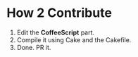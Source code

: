 # How 2 Contribute

1. Edit the **CoffeeScript** part.
2. Compile it using Cake and the Cakefile.
3. Done. PR it.
